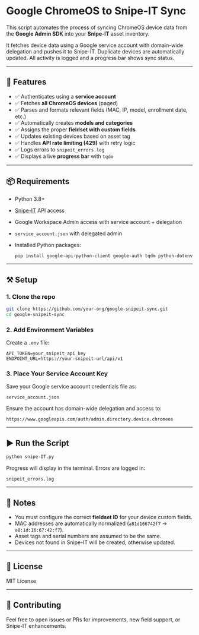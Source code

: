 # Google ChromeOS to Snipe-IT Sync

This script automates the process of syncing ChromeOS device data from the **Google Admin SDK** into your **Snipe-IT** asset inventory.

It fetches device data using a Google service account with domain-wide delegation and pushes it to Snipe-IT. Duplicate devices are automatically updated. All activity is logged and a progress bar shows sync status.

---

## 🔧 Features

* ✅ Authenticates using a **service account**
* ✅ Fetches **all ChromeOS devices** (paged)
* ✅ Parses and formats relevant fields (MAC, IP, model, enrollment date, etc.)
* ✅ Automatically creates **models and categories**
* ✅ Assigns the proper **fieldset with custom fields**
* ✅ Updates existing devices based on asset tag
* ✅ Handles **API rate limiting (429)** with retry logic
* ✅ Logs errors to `snipeit_errors.log`
* ✅ Displays a live **progress bar** with `tqdm`

---

## 📦 Requirements

* Python 3.8+
* [Snipe-IT](https://snipeitapp.com/) API access
* Google Workspace Admin access with service account + delegation
* `service_account.json` with delegated admin
* Installed Python packages:

  ```bash
  pip install google-api-python-client google-auth tqdm python-dotenv requests
  ```

---

## ⚒️ Setup

### 1. Clone the repo

```bash
git clone https://github.com/your-org/google-snipeit-sync.git
cd google-snipeit-sync
```

### 2. Add Environment Variables

Create a `.env` file:

```
API_TOKEN=your_snipeit_api_key
ENDPOINT_URL=https://your-snipeit-url/api/v1
```

### 3. Place Your Service Account Key

Save your Google service account credentials file as:

```
service_account.json
```

Ensure the account has domain-wide delegation and access to:

```
https://www.googleapis.com/auth/admin.directory.device.chromeos
```

---

## ▶️ Run the Script

```bash
python snipe-IT.py
```

Progress will display in the terminal. Errors are logged in:

```
snipeit_errors.log
```

---

## 🧠 Notes

* You must configure the correct **fieldset ID** for your device custom fields.
* MAC addresses are automatically normalized (`a81d166742f7` → `a8:1d:16:67:42:f7`).
* Asset tags and serial numbers are assumed to be the same.
* Devices not found in Snipe-IT will be created, otherwise updated.

---

## 📄 License

MIT License

---

## 🤝 Contributing

Feel free to open issues or PRs for improvements, new field support, or Snipe-IT enhancements.
